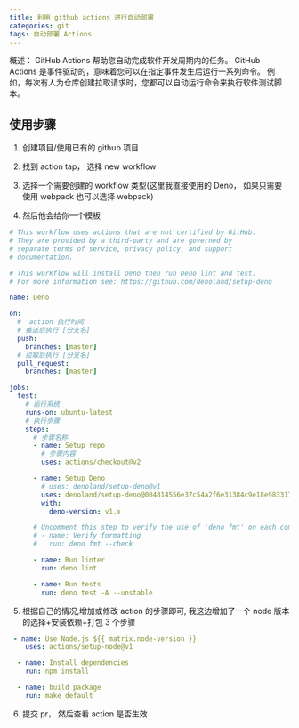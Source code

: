 ```yaml
---
title: 利用 github actions 进行自动部署
categories: git
tags: 自动部署 Actions
---
```


<!--
  name: 利用github actions进行自动部署
  description: GitHub Actions 帮助您自动完成软件开发周期内的任务。 GitHub Actions 是事件驱动的，意味着您可以在指定事件发生后运行一系列命令。 例如，每次有人为仓库创建拉取请求时，您都可以自动运行命令来执行软件测试脚本。
-->

概述： GitHub Actions 帮助您自动完成软件开发周期内的任务。 GitHub Actions 是事件驱动的，意味着您可以在指定事件发生后运行一系列命令。 例如，每次有人为仓库创建拉取请求时，您都可以自动运行命令来执行软件测试脚本。

## 使用步骤

1. 创建项目/使用已有的 github 项目
2. 找到 action tap， 选择 new workflow

3. 选择一个需要创建的 workflow 类型(这里我直接使用的 Deno， 如果只需要使用 webpack 也可以选择 webpack)

4. 然后他会给你一个模板

```yml
# This workflow uses actions that are not certified by GitHub.
# They are provided by a third-party and are governed by
# separate terms of service, privacy policy, and support
# documentation.

# This workflow will install Deno then run Deno lint and test.
# For more information see: https://github.com/denoland/setup-deno

name: Deno

on:
  #  action 执行时间
  # 推送后执行 [分支名]
  push:
    branches: [master]
  # 拉取后执行 [分支名]
  pull_request:
    branches: [master]

jobs:
  test:
    # 运行系统
    runs-on: ubuntu-latest
    # 执行步骤
    steps:
      # 步骤名称
      - name: Setup repo
        # 步骤内容
        uses: actions/checkout@v2

      - name: Setup Deno
        # uses: denoland/setup-deno@v1
        uses: denoland/setup-deno@004814556e37c54a2f6e31384c9e18e9833173669
        with:
          deno-version: v1.x

      # Uncomment this step to verify the use of 'deno fmt' on each commit.
      # - name: Verify formatting
      #   run: deno fmt --check

      - name: Run linter
        run: deno lint

      - name: Run tests
        run: deno test -A --unstable
```

5. 根据自己的情况,增加或修改 action 的步骤即可, 我这边增加了一个 node 版本的选择+安装依赖+打包 3 个步骤

```yaml
 - name: Use Node.js ${{ matrix.node-version }}
    uses: actions/setup-node@v1

  - name: Install dependencies
    run: npm install

  - name: build package
    run: make default
```

6. 提交 pr， 然后查看 action 是否生效
